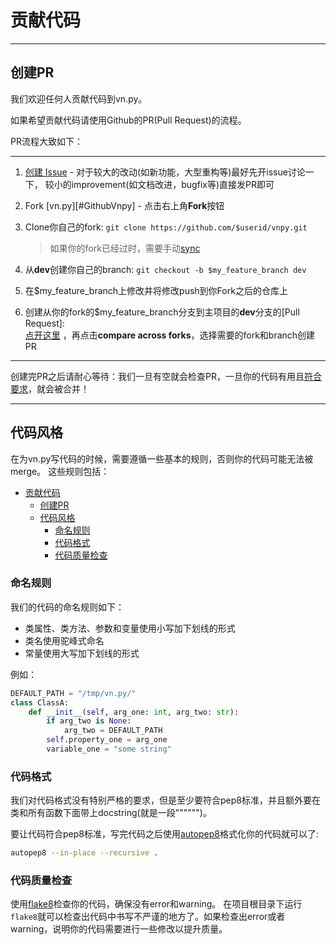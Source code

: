 # 贡献代码

---
## 创建PR
我们欢迎任何人贡献代码到vn.py。  

如果希望贡献代码请使用Github的PR(Pull Request)的流程。

PR流程大致如下：

---
1. [创建 Issue][CreateIssue] - 对于较大的改动(如新功能，大型重构等)最好先开issue讨论一下， 较小的improvement(如文档改进，bugfix等)直接发PR即可

2. Fork [vn.py][#GithubVnpy] - 点击右上角**Fork**按钮

3. Clone你自己的fork: ```git clone https://github.com/$userid/vnpy.git```
	
	> 如果你的fork已经过时，需要手动[sync][GithubDocForSync]
	
4. 从**dev**创建你自己的branch: ```git checkout -b $my_feature_branch dev```

5. 在$my_feature_branch上修改并将修改push到你Fork之后的仓库上

6. 创建从你的fork的$my_feature_branch分支到主项目的**dev**分支的[Pull Request]:  
 [点开这里][CreatePR] ，再点击**compare across forks**，选择需要的fork和branch创建PR

---

创建完PR之后请耐心等待：我们一旦有空就会检查PR，一旦你的代码有用且[符合要求](#代码风格)，就会被合并！


---
## 代码风格
在为vn.py写代码的时候，需要遵循一些基本的规则，否则你的代码可能无法被merge。
这些规则包括：
- [贡献代码](#贡献代码)
  - [创建PR](#创建pr)
  - [代码风格](#代码风格)
    - [命名规则](#命名规则)
    - [代码格式](#代码格式)
    - [代码质量检查](#代码质量检查)


### 命名规则
我们的代码的命名规则如下：

* 类属性、类方法、参数和变量使用小写加下划线的形式
* 类名使用驼峰式命名
* 常量使用大写加下划线的形式

例如：
```python 3
DEFAULT_PATH = "/tmp/vn.py/"
class ClassA:
    def __init__(self, arg_one: int, arg_two: str):
        if arg_two is None:
            arg_two = DEFAULT_PATH
        self.property_one = arg_one
        variable_one = "some string"
```


### 代码格式
我们对代码格式没有特别严格的要求，但是至少要符合pep8标准，并且额外要在类和所有函数下面带上docstring(就是一段"""""")。

要让代码符合pep8标准，写完代码之后使用[autopep8](https://github.com/hhatto/autopep8)格式化你的代码就可以了:  
```bash
autopep8 --in-place --recursive . 
```

### 代码质量检查
使用[flake8](https://pypi.org/project/flake8/)检查你的代码，确保没有error和warning。
在项目根目录下运行```flake8```就可以检查出代码中书写不严谨的地方了。如果检查出error或者warning，说明你的代码需要进行一些修改以提升质量。

[GithubVnpy]:https://github.com/vnpy/vnpy
[GithubDocForSync]:https://help.github.com/articles/syncing-a-fork/
[CreateIssue]:https://github.com/vnpy/vnpy/issues/new
[CreatePR]:https://github.com/vnpy/vnpy/compare?expand=1

